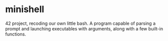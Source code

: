 # minishell

42 project, recoding our own little bash. A program capable of parsing a prompt and launching executables with arguments, along with a few built-in functions.
